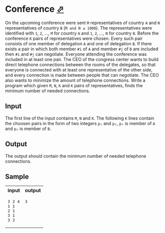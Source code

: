 # Conference [⬀](https://acm.timus.ru/problem.aspx?space=1&num=1109)


On the upcoming conference were sent `M` representatives of country `A` and `N` representatives of country `B` (`M and N ≤ 1000`). The representatives were identified with `1`, `2`, …, `M` for country `A` and `1`, `2`, …, `N` for country `B`. Before the conference `K` pairs of representatives were chosen. Every such pair consists of one member of delegation `A` and one of delegation `B`. If there exists a pair in which both member `#i` of `A` and member `#j` of `B` are included then `#i` and `#j` can negotiate. Everyone attending the conference was included in at least one pair. The CEO of the congress center wants to build direct telephone connections between the rooms of the delegates, so that everyone is connected with at least one representative of the other side, and every connection is made between people that can negotiate. The CEO also wants to minimize the amount of telephone connections. Write a program which given `M`, `N`, `K` and `K` pairs of representatives, finds the minimum number of needed connections.

## Input

The first line of the input contains `M`, `N` and `K`. The following `K` lines contain the choosen pairs in the form of two integers `p₁` and `p₂`, `p₁` is member of `A` and `p₂` is member of `B`.

## Output

The output should contain the minimum number of needed telephone connections.

## Sample

<table>
<tr>
<th>input</th>
<th>output</th>
</tr>
<tr>
<td style="vertical-align: top">
<pre>
3 2 4
1 1
2 1
3 1
3 2
</pre>
</td>
<td style="vertical-align: top">
<pre>
3
</pre>
</td>
</tr>
</table>
